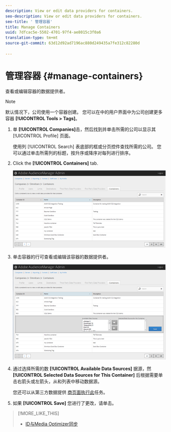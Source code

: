 ```yaml
---
description: View or edit data providers for containers.
seo-description: View or edit data providers for containers.
seo-title: ' 管理容器'
title: Manage Containers
uuid: 7dfcac5e-5502-4701-97f4-ae8015c3f0a6
translation-type: tm+mt
source-git-commit: 63d12d92ad7196ac880d249435a7fe312c82280d

---
```



# 管理容器 {#manage-containers}

查看或编辑容器的数据提供者。

<!-- t_containers.xml -->

>[!NOTE]
>
>默认情况下，公司使用一个容器创建。 您可以在中的用户界面中为公司创建更多容器 **[!UICONTROL Tools > Tags]**。

1. 单 **[!UICONTROL Companies]**&#x200B;击，然后找到并单击所需的公司以显示其 [!UICONTROL Profile] 页面。

   使用列 [!UICONTROL Search] 表底部的框或分页控件查找所需的公司。 您可以通过单击所需列的标题，按升序或降序对每列进行排序。

1. Click the **[!UICONTROL Containers]** tab.

   ![](assets/containers.png)

1. 单击容器的行可查看或编辑该容器的数据提供者。

   ![步骤结果](assets/containers_edit.png)

1. 通过选择所需的数 **[!UICONTROL Available Data Sources]** 据源，然 **[!UICONTROL Selected Data Sources for This Container]** 后根据需要单击右箭头或左箭头，从和列表中移动数据源。

   您还可以从第三方数据提供 [商页面执行此](../companies/admin-third-party-providers.md#task_E942DD674D794BA6B8EFD52FD866E689)任务。

1. 如果 **[!UICONTROL Save]** 您进行了更改，请单击。

>[!MORE_LIKE_THIS]
>
>* [ID与Media Optimizer同步](../companies/admin-amo-sync.md#concept_2B5537233DAA4860B3503B344F937D83)

